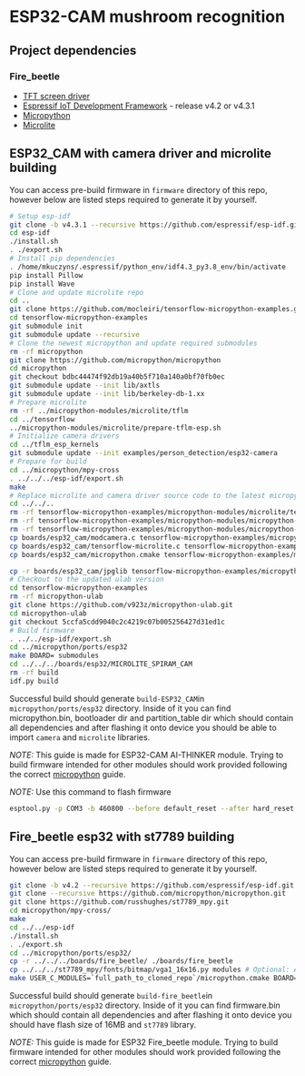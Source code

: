 # ESP32-CAM mushroom recognition
## Project dependencies
### Fire_beetle
- [TFT screen driver](https://github.com/russhughes/st7789_mpy)
- [Espressif IoT Development Framework](https://github.com/espressif/esp-idf) - release v4.2 or v4.3.1
- [Micropython](https://github.com/micropython/micropython)
- [Microlite](https://github.com/mocleiri/tensorflow-micropython-examples)

## ESP32_CAM with camera driver and microlite building
You can access pre-build firmware in `firmware` directory of this repo, however below are listed steps required to generate it by yourself.
```bash
# Setup esp-idf
git clone -b v4.3.1 --recursive https://github.com/espressif/esp-idf.git
cd esp-idf
./install.sh
. ./export.sh
# Install pip dependencies
. /home/mkuczyns/.espressif/python_env/idf4.3_py3.8_env/bin/activate
pip install Pillow
pip install Wave
# Clone and update microlite repo
cd ..
git clone https://github.com/mocleiri/tensorflow-micropython-examples.git
cd tensorflow-micropython-examples
git submodule init
git submodule update --recursive
# Clone the newest micropython and update required submodules
rm -rf micropython
git clone https://github.com/micropython/micropython
cd micropython
git checkout bdbc44474f92db19a40b5f710a140a0bf70fb0ec
git submodule update --init lib/axtls
git submodule update --init lib/berkeley-db-1.xx
# Prepare microlite
rm -rf ../micropython-modules/microlite/tflm
cd ../tensorflow
../micropython-modules/microlite/prepare-tflm-esp.sh
# Initialize camera drivers
cd ../tflm_esp_kernels
git submodule update --init examples/person_detection/esp32-camera
# Prepare for build
cd ../micropython/mpy-cross
. ../../../esp-idf/export.sh 
make
# Replace microlite and camera driver source code to the latest micropython requirements
cd ../../..
rm -rf tensorflow-micropython-examples/micropython-modules/microlite/tensorflow-microlite.c
rm -rf tensorflow-micropython-examples/micropython-modules/micropython-camera-driver/modcamera.c
rm -rf tensorflow-micropython-examples/micropython-modules/micropython-camera-driver/micropython.cmake
cp boards/esp32_cam/modcamera.c tensorflow-micropython-examples/micropython-modules/micropython-camera-driver/
cp boards/esp32_cam/tensorflow-microlite.c tensorflow-micropython-examples/micropython-modules/microlite/
cp boards/esp32_cam/micropython.cmake tensorflow-micropython-examples/micropython-modules/micropython.cmake

cp -r boards/esp32_cam/jpglib tensorflow-micropython-examples/micropython-modules/jpglib
# Checkout to the updated ulab version
cd tensorflow-micropython-examples
rm -rf micropython-ulab
git clone https://github.com/v923z/micropython-ulab.git
cd micropython-ulab
git checkout 5ccfa5cdd9040c2c4219c07b005256427d31ed1c
# Build firmware
. ../../esp-idf/export.sh
cd ../micropython/ports/esp32
make BOARD= submodules
cd ../../../boards/esp32/MICROLITE_SPIRAM_CAM
rm -rf build
idf.py build
```

Successful build should generate `build-ESP32_CAM`in `micropython/ports/esp32` directory. Inside of it you can find micropython.bin, bootloader dir and partition_table dir which should contain all dependencies and after flashing it onto device you should be able to import `camera` and `microlite` libraries. 

*NOTE:* This guide is made for ESP32-CAM AI-THINKER module. Trying to build firmware intended for other modules should work provided following the correct [micropython](https://github.com/micropython/micropython) guide.

*NOTE:* Use this command to flash firmware
```bash
esptool.py -p COM3 -b 460800 --before default_reset --after hard_reset --chip esp32 write_flash --flash_mode dio --flash_size detect --flash_freq 40m 0x1000 .\bootloader\bootloader.bin 0x8000 .\partition_table\partition-table.bin 0x10000 .\micropython.bin
```

## Fire_beetle esp32 with st7789 building
You can access pre-build firmware in `firmware` directory of this repo, however below are listed steps required to generate it by yourself.
```bash
git clone -b v4.2 --recursive https://github.com/espressif/esp-idf.git
git clone --recursive https://github.com/micropython/micropython.git
git clone https://github.com/russhughes/st7789_mpy.git
cd micropython/mpy-cross/
make
cd ../../esp-idf
./install.sh
. ./export.sh
cd ../micropython/ports/esp32/
cp -r ../../../boards/fire_beetle/ ./boards/fire_beetle
cp ../../../st7789_mpy/fonts/bitmap/vga1_16x16.py modules # Optional: Adding font in order to display text
make USER_C_MODULES=`full_path_to_cloned_repo`/micropython.cmake BOARD=fire_beetle FROZEN_MANIFEST="" FROZEN_MPY_DIR=$UPYDIR/modules
```

Successful build should generate `build-fire_beetle`in `micropython/ports/esp32` directory. Inside of it you can find firmware.bin which should contain all dependencies and after flashing it onto device you should have flash size of 16MB and `st7789` library. 

*NOTE:* This guide is made for ESP32 Fire_beetle module. Trying to build firmware intended for other modules should work provided following the correct [micropython](https://github.com/micropython/micropython) guide.
